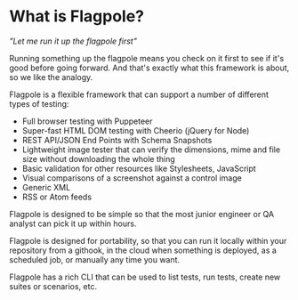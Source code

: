 # What is Flagpole?

_"Let me run it up the flagpole first"_

Running something up the flagpole means you check on it first to see if it's good before going forward. And that's exactly what this framework is about, so we like the analogy.

Flagpole is a flexible framework that can support a number of different types of testing:

- Full browser testing with Puppeteer
- Super-fast HTML DOM testing with Cheerio (jQuery for Node)
- REST API/JSON End Points with Schema Snapshots
- Lightweight image tester that can verify the dimensions, mime and file size without downloading the whole thing
- Basic validation for other resources like Stylesheets, JavaScript
- Visual comparisons of a screenshot against a control image
- Generic XML
- RSS or Atom feeds

Flagpole is designed to be simple so that the most junior engineer or QA analyst can pick it up within hours.

Flagpole is designed for portability, so that you can run it locally within your repository from a githook, in the cloud when something is deployed, as a scheduled job, or manually any time you want.

Flagpole has a rich CLI that can be used to list tests, run tests, create new suites or scenarios, etc.
